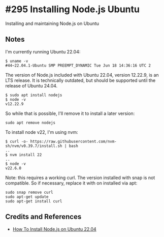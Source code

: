 # #295 Installing Node.js Ubuntu

Installing and maintaining Node.js on Ubuntu

## Notes

I'm currently running Ubuntu 22.04:

    $ uname -v
    #44~22.04.1-Ubuntu SMP PREEMPT_DYNAMIC Tue Jun 18 14:36:16 UTC 2

The version of Node.js included with Ubuntu 22.04, version 12.22.9, is an LTS release. It is technically outdated, but should be supported until the release of Ubuntu 24.04.

    $ sudo apt install nodejs
    $ node -v
    v12.22.9

So while that is possible, I'll remove it to install a later version:

    sudo apt remove nodejs

To install node v22, I'm using nvm:

    $ curl -o- https://raw.githubusercontent.com/nvm-sh/nvm/v0.39.7/install.sh | bash
    ..
    $ nvm install 22
    ..
    $ node -v
    v22.6.0

Note: this requires a working curl. The version installed with snap is not compatible. So if necessary, replace it with on installed via apt:

    sudo snap remove curl
    sudo apt-get update
    sudo apt-get install curl

## Credits and References

* [How To Install Node.js on Ubuntu 22.04](https://www.digitalocean.com/community/tutorials/how-to-install-node-js-on-ubuntu-22-04)
